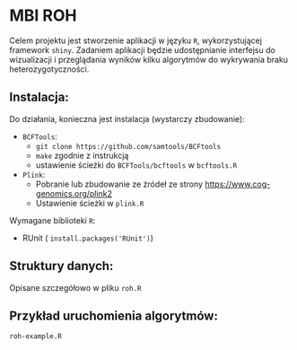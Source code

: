 MBI ROH
=======

Celem projektu jest stworzenie aplikacji w języku `R`, wykorzystującej framework `shiny`. Zadaniem aplikacji będzie udostępnianie interfejsu do wizualizacji i przeglądania wyników kilku algorytmów do wykrywania braku heterozygotyczności.

Instalacja:
----------
Do działania, konieczna jest instalacja (wystarczy zbudowanie):

- `BCFTools`:
  - `git clone https://github.com/samtools/BCFtools`
  - `make` zgodnie z instrukcją
  - ustawienie ścieżki do `BCFTools/bcftools` w `bcftools.R`
- `Plink`:
  - Pobranie lub zbudowanie ze źródeł ze strony https://www.cog-genomics.org/plink2
  - Ustawienie ścieżki w `plink.R`

Wymagane biblioteki `R`:

 - RUnit ( `install.packages('RUnit')`)

Struktury danych:
-----------------
Opisane szczegółowo w pliku `roh.R`

Przykład uruchomienia algorytmów:
---------------------------------
`roh-example.R`
